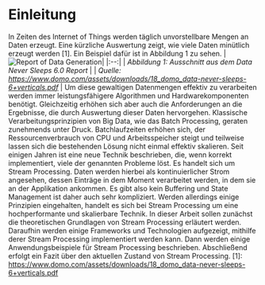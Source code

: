 # Einleitung
In Zeiten des Internet of Things werden täglich unvorstellbare Mengen an Daten erzeugt. Eine kürzliche Auswertung zeigt, wie viele Daten minütlich erzeugt werden [1]. Ein Beispiel dafür ist in Abbildung 1 zu sehen.
| ![Report of Data Generation](https://lh3.googleusercontent.com/xS1-tprreDq8gVtEDCmfAlfOqNr2s5LFTYYJeiA1MaFwg5jWYPpPJ8LwCwJoLWABtfCmIcILehSt)|
|:--:| 
| *Abbildung 1: Ausschnitt aus dem Data Never Sleeps 6.0 Report* |
| *Quelle: https://www.domo.com/assets/downloads/18_domo_data-never-sleeps-6+verticals.pdf* |
Um diese gewaltigen Datenmengen effektiv zu verarbeiten werden immer leistungsfähigere Algorithmen und Hardwarekomponenten benötigt. Gleichzeitig erhöhen sich aber auch die Anforderungen an die Ergebnisse, die durch Auswertung dieser Daten hervorgehen.
Klassische Verarbeitungsprinzipien von Big Data, wie das Batch Processing, geraten zunehmends unter Druck. Batchlaufzeiten erhöhen sich, der Ressourcenverbrauch von CPU und Arbeitsspeicher steigt und teilweise lassen sich die bestehenden Lösung nicht einmal effektiv skalieren.
Seit einigen Jahren ist eine neue Technik beschrieben, die, wenn korrekt implementiert, viele der genannten Probleme löst. Es handelt sich um Stream Processing. Daten werden hierbei als kontinuierlicher Strom angesehen, dessen Einträge in dem Moment verarbeitet werden, in dem sie an der Applikation ankommen. Es gibt also kein Buffering und State Management ist daher auch sehr kompliziert. Werden allerdings einige Prinzipien eingehalten, handelt es sich bei Stream Processing um eine hochperformante und skalierbare Technik.
In dieser Arbeit sollen zunächst die theoretischen Grundlagen von Stream Processing erläutert werden. Daraufhin werden einige Frameworks und Technologien aufgezeigt, mithilfe derer Stream Processing implementiert werden kann. Dann werden einige Anwendungsbeispiele für Stream Processing beschrieben. Abschließend erfolgt ein Fazit über den aktuellen Zustand von Stream Processing.
[1]: https://www.domo.com/assets/downloads/18_domo_data-never-sleeps-6+verticals.pdf
